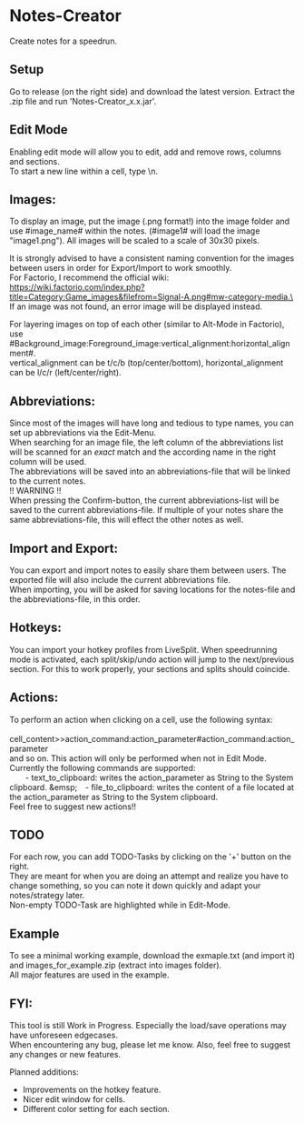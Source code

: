 # Notes-Creator

Create notes for a speedrun.

## Setup
Go to release (on the right side) and download the latest version. Extract the .zip file and run 'Notes-Creator_x.x.jar'.

## Edit Mode
Enabling edit mode will allow you to edit, add and remove rows, columns and sections.\
To start a new line within a cell, type \n.

## Images:
To display an image, put the image (.png format!) into the image folder and use #image_name# within the notes. (#image1# will load the image "image1.png").
All images will be scaled to a scale of 30x30 pixels.

It is strongly advised to have a consistent naming convention for the images between users in order for Export/Import to work smoothly.\
For Factorio, I recommend the official wiki: https://wiki.factorio.com/index.php?title=Category:Game_images&filefrom=Signal-A.png#mw-category-media.\
If an image was not found, an error image will be displayed instead.

For layering images on top of each other (similar to Alt-Mode in Factorio), use #Background_image:Foreground_image:vertical_alignment:horizontal_alignment#.\
vertical_alignment can be t/c/b (top/center/bottom), horizontal_alignment can be l/c/r (left/center/right).

## Abbreviations:
Since most of the images will have long and tedious to type names, you can set up abbreviations via the Edit-Menu.\
When searching for an image file, the left column of the abbreviations list will be scanned for an _exact_ match and the according name in the right column will be used.\
The abbreviations will be saved into an abbreviations-file that will be linked to the current notes.\
!! WARNING !!\
When pressing the Confirm-button, the current abbreviations-list will be saved to the current abbreviations-file.
If multiple of your notes share the same abbreviations-file, this will effect the other notes as well. 

## Import and Export:
You can export and import notes to easily share them between users.
The exported file will also include the current abbreviations file.\
When importing, you will be asked for saving locations for the notes-file and the abbreviations-file, in this order.

## Hotkeys:
You can import your hotkey profiles from LiveSplit.
When speedrunning mode is activated, each split/skip/undo action will jump to the next/previous section.
For this to work properly, your sections and splits should coincide.

## Actions:
To perform an action when clicking on a cell, use the following syntax:\
&emsp;&emsp;cell_content>>action_command:action_parameter#action_command:action_parameter\
and so on.
This action will only be performed when not in Edit Mode.\
Currently the following commands are supported:\
&emsp;&emsp;- text_to_clipboard: writes the action_parameter as String to the System clipboard.
\&emsp;&emsp;- file_to_clipboard: writes the content of a file located at the action_parameter as String to the System clipboard.\
Feel free to suggest new actions!!

## TODO
For each row, you can add TODO-Tasks by clicking on the '+' button on the right.\
They are meant for when you are doing an attempt and realize you have to change something, so you can note it down quickly and adapt your notes/strategy later.\
Non-empty TODO-Task are highlighted while in Edit-Mode.

## Example
To see a minimal working example, download the exmaple.txt (and import it) and images_for_example.zip (extract into images folder).\
All major features are used in the example.

## FYI:
This tool is still Work in Progress.
Especially the load/save operations may have unforeseen edgecases.\
When encountering any bug, please let me know.
Also, feel free to suggest any changes or new features.

Planned additions:
 - Improvements on the hotkey feature.
 - Nicer edit window for cells.
 - Different color setting for each section.
